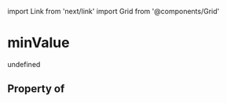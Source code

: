 import Link from 'next/link'
import Grid from '@components/Grid'

# minValue

undefined

## Property of




